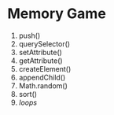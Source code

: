 # Memory Game

1. push()
2. querySelector()
3. setAttribute()
4. getAttribute()
5. createElement()
6. appendChild()
7. Math.random()
8. sort()
9. *loops*